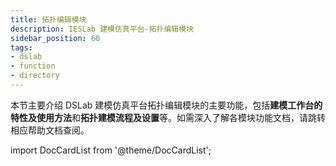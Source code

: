 ```yaml
---
title: 拓扑编辑模块
description: IESLab 建模仿真平台-拓扑编辑模块
sidebar_position: 60
tags:
- dslab
- function
- directory
---
```



本节主要介绍 DSLab 建模仿真平台拓扑编辑模块的主要功能，包括**建模工作台的特性及使用方法**和**拓扑建模流程及设置**等。如需深入了解各模块功能文档，请跳转相应帮助文档查阅。



import DocCardList from '@theme/DocCardList';

<DocCardList />